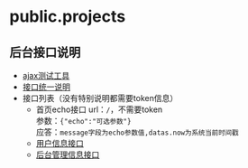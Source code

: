 # public.projects

## 后台接口说明

- [ajax测试工具](http://demo.ajaxtool.huhuiyu.top)
- [接口统一说明](base.md)
- 接口列表（没有特别说明都需要token信息）
  - 首页echo接口 url：`/`，不需要token  
  参数：`{"echo":"可选参数"}`  
  应答：`message字段为echo参数值,datas.now为系统当前时间戳`  
  - [用户信息接口](user.md)
  - [后台管理信息接口](admin.md)